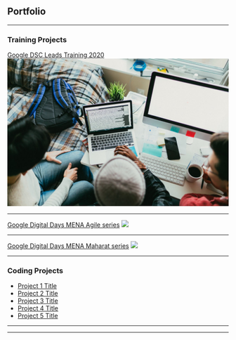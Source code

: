 ## Portfolio

---

### Training Projects

[Google DSC Leads Training 2020](https://developers.google.com/community/dsc)
<img src="images/dsc.jpg?raw=true"/>

---
[Google Digital Days MENA Agile series](https://www.youtube.com/watch?v=8HvrKsvFyLg&t=209s)
<img src="images/agile.jpg?raw=true"/>


---
[Google Digital Days MENA Maharat series](https://www.youtube.com/watch?v=62eMc6TTxf0&list=PLlqOXLg-GOqcKPvh1UlGz2Vjkt4FAhjNX)
<img src="images/maharat.jpg?raw=true"/>

---

### Coding Projects

- [Project 1 Title](http://example.com/)
- [Project 2 Title](http://example.com/)
- [Project 3 Title](http://example.com/)
- [Project 4 Title](http://example.com/)
- [Project 5 Title](http://example.com/)

---




---
<!--
<p style="font-size:11px">Page template forked from <a href="https://github.com/evanca/quick-portfolio">evanca</a></p>
 Remove above link if you don't want to attibute -->
